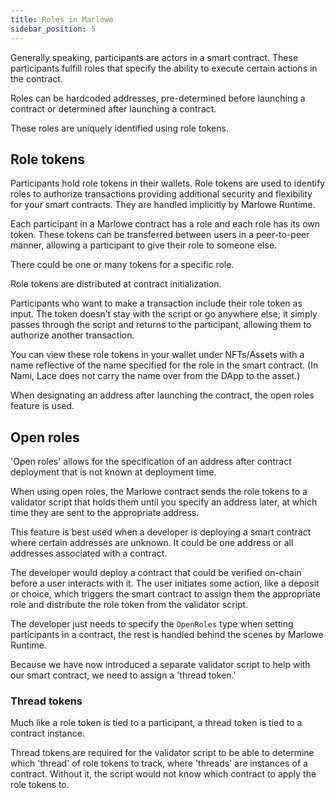 ```yaml
---
title: Roles in Marlowe
sidebar_position: 5
---
```


Generally speaking, participants are actors in a smart contract. These participants fulfill roles that specify the ability to execute certain actions in the contract.

Roles can be hardcoded addresses, pre-determined before launching a contract or determined after launching a contract.

These roles are uniquely identified using role tokens.

## Role tokens

Participants hold role tokens in their wallets. Role tokens are used to identify roles to authorize transactions providing additional security and flexibility for your smart contracts. They are handled implicitly by Marlowe Runtime. 

Each participant in a Marlowe contract has a role and each role has its own token. These tokens can be transferred between users in a peer-to-peer manner, allowing a participant to give their role to someone else.

There could be one or many tokens for a specific role.

Role tokens are distributed at contract initialization.

Participants who want to make a transaction include their role token as input. The token doesn’t stay with the script or go anywhere else; it simply passes through the script and returns to the participant, allowing them to authorize another transaction.

You can view these role tokens in your wallet under NFTs/Assets with a name reflective of the name specified for the role in the smart contract. (In Nami, Lace does not carry the name over from the DApp to the asset.) 

When designating an address after launching the contract, the open roles feature is used. 

## Open roles

'Open roles' allows for the specification of an address after contract deployment that is not known at deployment time.

When using open roles, the Marlowe contract sends the role tokens to a validator script that holds them until you specify an address later, at which time they are sent to the appropriate address.

This feature is best used when a developer is deploying a smart contract where certain addresses are unknown. It could be one address or all addresses associated with a contract.

The developer would deploy a contract that could be verified on-chain before a user interacts with it. The user initiates some action, like a deposit or choice, which triggers the smart contract to assign them the appropriate role and distribute the role token from the validator script.

The developer just needs to specify the `OpenRoles` type when setting participants in a contract, the rest is handled behind the scenes by Marlowe Runtime. 

Because we have now introduced a separate validator script to help with our smart contract, we need to assign a 'thread token.'

### Thread tokens

Much like a role token is tied to a participant, a thread token is tied to a contract instance.

Thread tokens are required for the validator script to be able to determine which 'thread' of role tokens to track, where 'threads' are instances of a contract. Without it, the script would not know which contract to apply the role tokens to.
